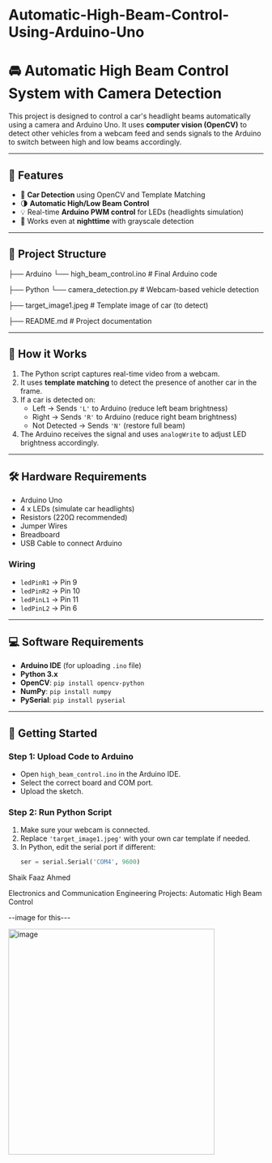 # Automatic-High-Beam-Control-Using-Arduino-Uno


# 🚘 Automatic High Beam Control System with Camera Detection

This project is designed to control a car's headlight beams automatically using a camera and Arduino Uno. It uses **computer vision (OpenCV)** to detect other vehicles from a webcam feed and sends signals to the Arduino to switch between high and low beams accordingly.

---

## 🔧 Features

- 🚗 **Car Detection** using OpenCV and Template Matching
- 🌗 **Automatic High/Low Beam Control**
- 💡 Real-time **Arduino PWM control** for LEDs (headlights simulation)
- 🌙 Works even at **nighttime** with grayscale detection

---

## 📁 Project Structure

├── Arduino
└── high_beam_control.ino # Final Arduino code

├── Python
└── camera_detection.py # Webcam-based vehicle detection

├── target_image1.jpeg # Template image of car (to detect)

├── README.md # Project documentation


---

## 🧠 How it Works

1. The Python script captures real-time video from a webcam.
2. It uses **template matching** to detect the presence of another car in the frame.
3. If a car is detected on:
   - Left → Sends `'L'` to Arduino (reduce left beam brightness)
   - Right → Sends `'R'` to Arduino (reduce right beam brightness)
   - Not Detected → Sends `'N'` (restore full beam)
4. The Arduino receives the signal and uses `analogWrite` to adjust LED brightness accordingly.

---

## 🛠️ Hardware Requirements

- Arduino Uno
- 4 x LEDs (simulate car headlights)
- Resistors (220Ω recommended)
- Jumper Wires
- Breadboard
- USB Cable to connect Arduino

### Wiring
- `ledPinR1` → Pin 9  
- `ledPinR2` → Pin 10  
- `ledPinL1` → Pin 11  
- `ledPinL2` → Pin 6

---

## 💻 Software Requirements

- **Arduino IDE** (for uploading `.ino` file)
- **Python 3.x**
- **OpenCV**: `pip install opencv-python`
- **NumPy**: `pip install numpy`
- **PySerial**: `pip install pyserial`

---

## 🚀 Getting Started

### Step 1: Upload Code to Arduino

- Open `high_beam_control.ino` in the Arduino IDE.
- Select the correct board and COM port.
- Upload the sketch.

### Step 2: Run Python Script

1. Make sure your webcam is connected.
2. Replace `'target_image1.jpeg'` with your own car template if needed.
3. In Python, edit the serial port if different:
   ```python
   ser = serial.Serial('COM4', 9600)

Shaik Faaz Ahmed

Electronics and Communication Engineering
Projects: Automatic High Beam Control


--image for this---

<img width="407" height="445" alt="image" src="https://github.com/user-attachments/assets/acebcd74-8c38-4ac8-80d1-f73bacb08a2e" />


